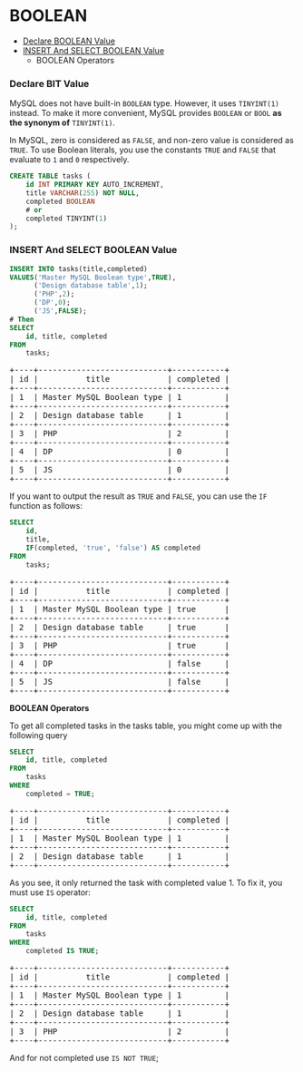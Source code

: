 # BOOLEAN

* [Declare BOOLEAN Value](#declare-boolean-value)
* [INSERT And SELECT BOOLEAN Value](#insert-and-select-boolean-value)
    * BOOLEAN Operators


### Declare BIT Value
MySQL does not have built-in `BOOLEAN` type. However, it uses `TINYINT(1)` instead. To make it more convenient, MySQL provides `BOOLEAN` or `BOOL` **as the synonym of** `TINYINT(1)`.

In MySQL, zero is considered as `FALSE`, and non-zero value is considered as `TRUE`. To use Boolean literals, you use the constants `TRUE` and `FALSE` that evaluate to `1` and `0` respectively.

```sql
CREATE TABLE tasks (
    id INT PRIMARY KEY AUTO_INCREMENT,
    title VARCHAR(255) NOT NULL,
    completed BOOLEAN
    # or
    completed TINYINT(1)
);
```

### INSERT And SELECT BOOLEAN Value

```sql
INSERT INTO tasks(title,completed)
VALUES('Master MySQL Boolean type',TRUE),
      ('Design database table',1);
      ('PHP',2);
      ('DP',0);
      ('JS',FALSE);
# Then
SELECT
    id, title, completed
FROM
    tasks;
```

<pre>
+----+---------------------------+-----------+
| id |          title            | completed |
+----+---------------------------+-----------+
| 1  | Master MySQL Boolean type | 1         |
+----+---------------------------+-----------+
| 2  | Design database table     | 1         |
+----+---------------------------+-----------+
| 3  | PHP                       | 2         |
+----+---------------------------+-----------+
| 4  | DP                        | 0         |
+----+---------------------------+-----------+
| 5  | JS                        | 0         |
+----+---------------------------+-----------+
</pre>

If you want to output the result as `TRUE` and `FALSE`, you can use the `IF` function as follows:

```sql
SELECT
    id,
    title,
    IF(completed, 'true', 'false') AS completed
FROM
    tasks;
```

<pre>
+----+---------------------------+-----------+
| id |          title            | completed |
+----+---------------------------+-----------+
| 1  | Master MySQL Boolean type | true      |
+----+---------------------------+-----------+
| 2  | Design database table     | true      |
+----+---------------------------+-----------+
| 3  | PHP                       | true      |
+----+---------------------------+-----------+
| 4  | DP                        | false     |
+----+---------------------------+-----------+
| 5  | JS                        | false     |
+----+---------------------------+-----------+
</pre>

**BOOLEAN Operators**

To get all completed tasks in the tasks table, you might come up with the following query

```sql
SELECT
    id, title, completed
FROM
    tasks
WHERE
    completed = TRUE;
```

<pre>
+----+---------------------------+-----------+
| id |          title            | completed |
+----+---------------------------+-----------+
| 1  | Master MySQL Boolean type | 1         |
+----+---------------------------+-----------+
| 2  | Design database table     | 1         |
+----+---------------------------+-----------+
</pre>

As you see, it only returned the task with completed value 1. To fix it, you must use `IS` operator:

```sql
SELECT
    id, title, completed
FROM
    tasks
WHERE
    completed IS TRUE;
```

<pre>
+----+---------------------------+-----------+
| id |          title            | completed |
+----+---------------------------+-----------+
| 1  | Master MySQL Boolean type | 1         |
+----+---------------------------+-----------+
| 2  | Design database table     | 1         |
+----+---------------------------+-----------+
| 3  | PHP                       | 2         |
+----+---------------------------+-----------+
</pre>

And for not completed use `IS NOT TRUE`;
